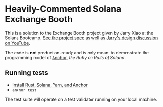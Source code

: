 # Heavily-Commented Solana Exchange Booth

This is a solution to the Exchange Booth project given by Jarry Xiao at the Solana Bootcamp. [See the project spec](https://github.com/jarry-xiao/solana-bootcamp-lectures/blob/master/project_specs/Exchange_Booth_Program_Spec.pdf) as well as [Jarry's design discussion on YouTube](https://www.youtube.com/watch?v=CeODeyposD0).

The code is __not__ production-ready and is only meant to demonstrate the programming model of [Anchor](https://book.anchor-lang.com/chapter_1/what_is_anchor.html), *the Ruby on Rails of Solana*.

## Running tests

* [Install Rust, Solana, Yarn, and Anchor](https://project-serum.github.io/anchor/getting-started/installation.html#installing-dependencies)
* `anchor test`

The test suite will operate on a test validator running on your local machine.
